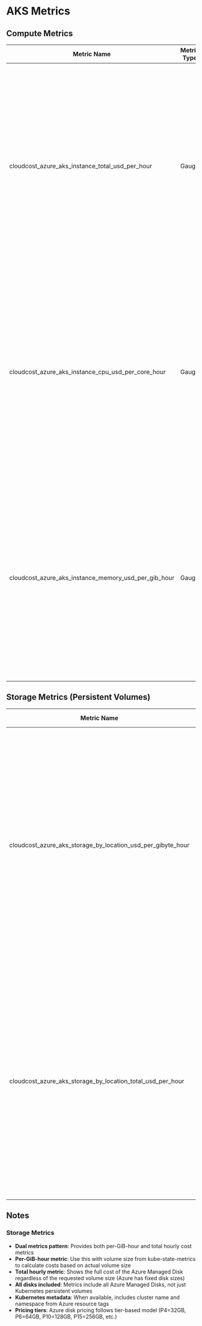 # AKS Metrics

## Compute Metrics

| Metric Name                                          | Metric Type | Description                                                            | Labels                                                                                                                                                                                                                                                                                                                                                                                                          |
|------------------------------------------------------|-------------|------------------------------------------------------------------------|-----------------------------------------------------------------------------------------------------------------------------------------------------------------------------------------------------------------------------------------------------------------------------------------------------------------------------------------------------------------------------------------------------------------|
| cloudcost_azure_aks_instance_total_usd_per_hour      | Gauge       | The total cost of an Azure VM used in an AKS cluster in USD/h          | `cluster_name` = &lt;name of the cluster the instance is associated with&gt; <br/>`instance`=&lt;name of the compute instance&gt;<br/>`region`=&lt;Azure region of the compute instance&gt;<br/>`family`=&lt;broader compute family (General Purpose, Compute Optimized, Memory Optimized, ...) &gt;<br/>`machine_type`=&lt;specific machine type, e.g.: Standard_D4s_v3&gt;<br/>`price_tier`=&lt;spot\|ondemand&gt;<br/>`operating_system`=&lt;Windows\|Linux&gt; |
| cloudcost_azure_aks_instance_cpu_usd_per_core_hour   | Gauge       | The compute cost of an Azure VM used in an AKS cluster in USD/(core*h) | `cluster_name`=&lt;name of the cluster the instance is associated with&gt;<br/>`instance`=&lt;name of the compute instance&gt;<br/>`region`=&lt;Azure region of the compute instance&gt;<br/>`family`=&lt;broader compute family (General Purpose, Compute Optimized, Memory Optimized, ...) &gt;<br/>`machine_type`=&lt;specific machine type, e.g.: Standard_D4s_v3&gt;<br/>`price_tier`=&lt;spot\|ondemand&gt;<br/>`operating_system`=&lt;Windows\|Linux&gt; |
| cloudcost_azure_aks_instance_memory_usd_per_gib_hour | Gauge       | The memory cost of an Azure VM used in an AKS cluster in USD/(GiB*h)   | `cluster_name`=&lt;name of the cluster the instance is associated with&gt;<br/>`instance`=&lt;name of the compute instance&gt;<br/>`region`=&lt;Azure region of the compute instance&gt;<br/>`family`=&lt;broader compute family (General Purpose, Compute Optimized, Memory Optimized, ...) &gt;<br/>`machine_type`=&lt;specific machine type, e.g.: Standard_D4s_v3&gt;<br/>`price_tier`=&lt;spot\|ondemand&gt;<br/>`operating_system`=&lt;Windows\|Linux&gt; |

## Storage Metrics (Persistent Volumes)

| Metric Name                                                        | Metric Type | Description                                                                     | Labels                                                                                                                                                                                                                                                                                                                                                                                   |
|--------------------------------------------------------------------|-------------|---------------------------------------------------------------------------------|------------------------------------------------------------------------------------------------------------------------------------------------------------------------------------------------------------------------------------------------------------------------------------------------------------------------------------------------------------------------------------------|
| cloudcost_azure_aks_storage_by_location_usd_per_gibyte_hour        | Gauge       | The cost of an Azure Managed Disk in USD per GiByte per hour                   | `persistentvolume`=&lt;name of the persistent volume or disk name if not a PV&gt;<br/>`region`=&lt;Azure region of the disk&gt;<br/>`availability_zone`=&lt;availability zone of the disk&gt;<br/>`disk`=&lt;Azure disk name&gt;<br/>`sku`=&lt;Azure disk SKU, e.g.: Premium_LRS, StandardSSD_LRS&gt;<br/>`price_tier`=&lt;pricing tier, e.g.: P15, E10, S4&gt;<br/>`size_gib`=&lt;disk size in GiB&gt;<br/>`state`=&lt;disk state: Attached, Unattached&gt;<br/>`cluster_name`=&lt;AKS cluster name (if applicable)&gt;<br/>`namespace`=&lt;Kubernetes namespace (if applicable)&gt; |
| cloudcost_azure_aks_storage_by_location_total_usd_per_hour         | Gauge       | The total cost of an Azure Managed Disk in USD per hour                        | `persistentvolume`=&lt;name of the persistent volume or disk name if not a PV&gt;<br/>`region`=&lt;Azure region of the disk&gt;<br/>`availability_zone`=&lt;availability zone of the disk&gt;<br/>`disk`=&lt;Azure disk name&gt;<br/>`sku`=&lt;Azure disk SKU, e.g.: Premium_LRS, StandardSSD_LRS&gt;<br/>`price_tier`=&lt;pricing tier, e.g.: P15, E10, S4&gt;<br/>`size_gib`=&lt;disk size in GiB&gt;<br/>`state`=&lt;disk state: Attached, Unattached&gt;<br/>`cluster_name`=&lt;AKS cluster name (if applicable)&gt;<br/>`namespace`=&lt;Kubernetes namespace (if applicable)&gt; |

## Notes

### Storage Metrics
- **Dual metrics pattern**: Provides both per-GiB-hour and total hourly cost metrics
- **Per-GiB-hour metric**: Use this with volume size from kube-state-metrics to calculate costs based on actual volume size
- **Total hourly metric**: Shows the full cost of the Azure Managed Disk regardless of the requested volume size (Azure has fixed disk sizes)
- **All disks included**: Metrics include all Azure Managed Disks, not just Kubernetes persistent volumes
- **Kubernetes metadata**: When available, includes cluster name and namespace from Azure resource tags
- **Pricing tiers**: Azure disk pricing follows tier-based model (P4=32GB, P6=64GB, P10=128GB, P15=256GB, etc.)

